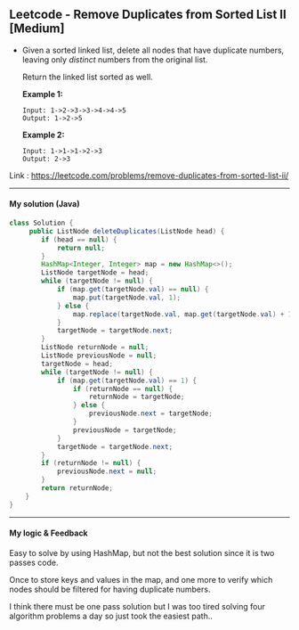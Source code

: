 ## Leetcode - Remove Duplicates from Sorted List II [Medium]

- Given a sorted linked list, delete all nodes that have duplicate numbers, leaving only *distinct* numbers from the original list.

  Return the linked list sorted as well.

  **Example 1:**

  ```
  Input: 1->2->3->3->4->4->5
  Output: 1->2->5
  ```

  **Example 2:**

  ```
  Input: 1->1->1->2->3
  Output: 2->3
  ```

Link : https://leetcode.com/problems/remove-duplicates-from-sorted-list-ii/



---



#### My solution (Java)

```java
class Solution {
     public ListNode deleteDuplicates(ListNode head) {
        if (head == null) {
            return null;
        }
        HashMap<Integer, Integer> map = new HashMap<>();
        ListNode targetNode = head;
        while (targetNode != null) {
            if (map.get(targetNode.val) == null) {
                map.put(targetNode.val, 1);
            } else {
                map.replace(targetNode.val, map.get(targetNode.val) + 1);
            }
            targetNode = targetNode.next;
        }
        ListNode returnNode = null;
        ListNode previousNode = null;
        targetNode = head;
        while (targetNode != null) {
            if (map.get(targetNode.val) == 1) {
                if (returnNode == null) {
                    returnNode = targetNode;
                } else {
                    previousNode.next = targetNode;
                }
                previousNode = targetNode;
            }
            targetNode = targetNode.next;
        }
        if (returnNode != null) {
            previousNode.next = null;
        }
        return returnNode;
    }
}
```

---



#### My logic & Feedback

Easy to solve by using HashMap, but not the best solution since it is two passes code. 

Once to store keys and values in the map, and one more to verify which nodes should be filtered for having duplicate numbers.

I think there must be one pass solution but I was too tired solving four algorithm problems a day so just took the easiest path..

